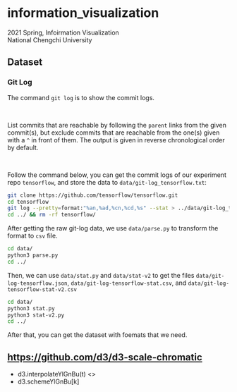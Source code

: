 # information_visualization
2021 Spring, Infoirmation Visualization <br>
National Chengchi University


## Dataset

### Git Log
The command `git log` is to show the commit logs.

<br>

List commits that are reachable by following the `parent` links from the given commit(s), 
but exclude commits that are reachable from the one(s) given with a `^` in front of them. 
The output is given in reverse chronological order by default.

<br>

Follow the command below, you can get the commit logs of our experiment repo `tensorflow`,
and store the data to `data/git-log_tensorflow.txt`:

```bash
git clone https://github.com/tensorflow/tensorflow.git
cd tensorflow
git log --pretty=format:"%an,%ad,%cn,%cd,%s" --stat > ../data/git-log_tensorflow.txt
cd ../ && rm -rf tensorflow/
```

After getting the raw git-log data, we use `data/parse.py` to transform the format to `csv` file.

```bash
cd data/
python3 parse.py
cd ../
```

Then, we can use `data/stat.py` and `data/stat-v2` to get the files `data/git-log-tensorflow.json`, 
`data/git-log-tensorflow-stat.csv`, and `data/git-log-tensorflow-stat-v2.csv`

```bash
cd data/
python3 stat.py
python3 stat-v2.py
cd ../
```

After that, you can get the dataset with foemats that we need.



## https://github.com/d3/d3-scale-chromatic

* d3.interpolateYlGnBu(t) <>
* d3.schemeYlGnBu[k]
